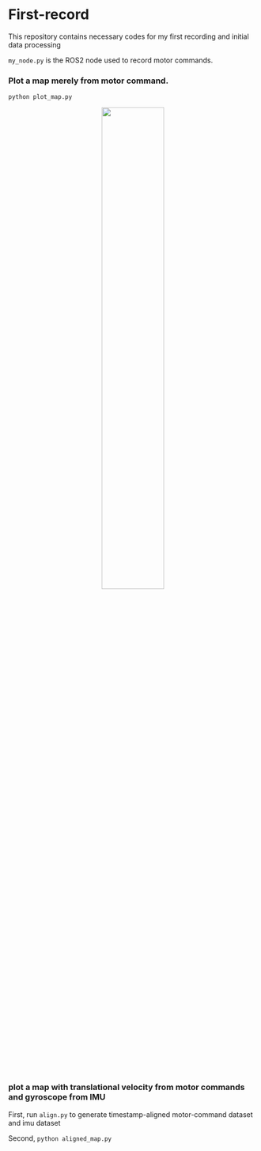 # First-record
This repository contains necessary codes for my first recording and initial data processing

```my_node.py``` is the ROS2 node used to record motor commands.

### Plot a map merely from motor command.
```python plot_map.py``` 
<p align="center">
<img src="[https://github.com/niart/first_record/blob/35e53a1bda68915246fa04899714f70927ecae41/map.png]" width=50% height=50%>
</p>

### plot a map with translational velocity from motor commands and gyroscope from IMU 
First, run ```align.py``` to generate timestamp-aligned motor-command dataset and imu dataset

Second, ```python aligned_map.py```
